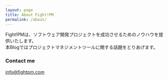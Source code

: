 ```yaml
---
layout: page
title: About Fight!PM
permalink: /about/
---
```


Fight!PMは、ソフトウェア開発プロジェクトを成功させるためのノウハウを提供いたします。  
本Blogではプロジェクトマネジメントツールに関する話題をとりあげます。


### Contact me

[info@fightpm.com](mailto:info@fightpm.com)
